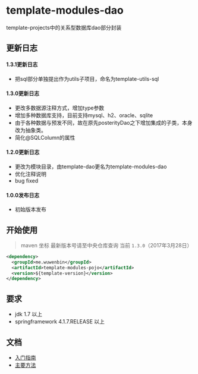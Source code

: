 # template-modules-dao
template-projects中的关系型数据库dao部分封装 
## 更新日志 ## 
#### 1.3.1更新日志
- 把sql部分单独提出作为utils子项目，命名为template-utils-sql
#### 1.3.0更新日志
- 更改多数据源注释方式，增加type参数
- 增加多种数据库支持，目前支持mysql、h2、oracle、sqlite
- 由于各种数据与预发不同，故在原先posterityDao之下增加集成的子类，本身改为抽象类。
- 简化@SQLColumn的属性

#### 1.2.0更新日志
- 更改为模块目录，由template-dao更名为template-modules-dao
- 优化注释说明
- bug fixed

#### 1.0.0发布日志
- 初始版本发布
## 开始使用 ##
> maven 坐标  最新版本号请至中央仓库查询 当前 ```1.3.0```（2017年3月28日）
```xml
<dependency>
  <groupId>me.wuwenbin</groupId>
  <artifactId>template-modules-pojo</artifactId>
  <version>${template-version}</version>
</dependency>
```
## 要求 
- jdk 1.7 以上
- springframework 4.1.7.RELEASE 以上

## 文档
- [入门指南](https://github.com/miyakowork/template-modules-dao/wiki/入门)
- [主要方法](https://github.com/miyakowork/template-modules-dao/wiki/主要方法API)
